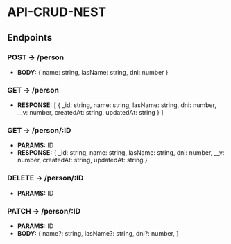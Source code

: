 # API-CRUD-NEST

## Endpoints

### POST -> /person

- **BODY:**
  {
  name: string,
  lasName: string,
  dni: number
  }

### GET -> /person

- **RESPONSE:**
  [
  {
  _id: string,
  name: string,
  lasName: string,
  dni: number,
  __v: number,
  createdAt: string,
  updatedAt: string
  }
  ]

### GET -> /person/:ID

- **PARAMS:**
  ID
- **RESPONSE:**
  {
  \_id: string,
  name: string,
  lasName: string,
  dni: number,
  \_\_v: number,
  createdAt: string,
  updatedAt: string
  }

### DELETE -> /person/:ID

- **PARAMS:**
  ID

### PATCH -> /person/:ID

- **PARAMS:**
  ID
- **BODY:**
  {
  name?: string,
  lasName?: string,
  dni?: number,
  }
